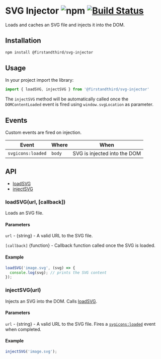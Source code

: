 # SVG Injector ![npm](https://img.shields.io/npm/v/@firstandthird/svg-injector.svg) [![Build Status](https://travis-ci.org/firstandthird/svg-injector.svg?branch=master)](https://travis-ci.org/firstandthird/svg-injector)

Loads and caches an SVG file and injects it into the DOM.

## Installation

```sh
npm install @firstandthird/svg-injector
```

## Usage

In your project import the library:

```javascript
import { loadSVG, injectSVG } from '@firstandthird/svg-injector'
```

The `injectSVG` method will be automatically called once the `DOMContentLoaded` event is fired using `window.svgLocation` as parameter.

## Events

Custom events are fired on injection.

| Event             | Where   | When                         |
|-------------------|---------|------------------------------|
| `svgicons:loaded` | `body`  | SVG is injected into the DOM |

## API

- [loadSVG](#loadsvgurl-callback)
- [injectSVG](#injectsvgurl)

### loadSVG(url, [callback])

Loads an SVG file.

#### Parameters

`url` - {string} - A valid URL to the SVG file.

`[callback]` {function} - Callback function called once the SVG is loaded.

#### Example

```javascript
loadSVG('image.svg', (svg) => {
  console.log(svg); // prints the SVG content
});
```

### injectSVG(url)

Injects an SVG into the DOM. Calls [loadSVG](#loadsvgurl-callback).

#### Parameters

`url` - {string} - A valid URL to the SVG file. Fires a [`svgicons:loaded`](#events) event when completed.

#### Example

```javascript
injectSVG('image.svg');
```
